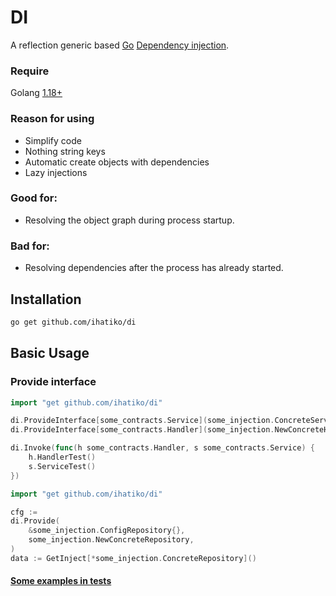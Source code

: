 # DI
A reflection generic based [Go](http://golang.org) [Dependency injection](https://en.wikipedia.org/wiki/Dependency_injection).
### Require
Golang [1.18+](https://go.dev/blog/go1.18)

### Reason for using
* Simplify code
* Nothing string keys 
* Automatic create objects with dependencies
* Lazy injections

### Good for:

* Resolving the object graph during process startup.

### Bad for:

* Resolving dependencies after the process has already started.


## Installation

```bash
go get github.com/ihatiko/di
```

## Basic Usage

### Provide interface
```go
import "get github.com/ihatiko/di"

di.ProvideInterface[some_contracts.Service](some_injection.ConcreteService{})
di.ProvideInterface[some_contracts.Handler](some_injection.NewConcreteHandler)

di.Invoke(func(h some_contracts.Handler, s some_contracts.Service) {
    h.HandlerTest()
    s.ServiceTest()
})
```

```go
import "get github.com/ihatiko/di"

cfg :=
di.Provide(
    &some_injection.ConfigRepository{},
    some_injection.NewConcreteRepository,
)
data := GetInject[*some_injection.ConcreteRepository]()
```

#### [Some examples in tests](https://github.com/ihatiko/di/blob/main/di_test.go)